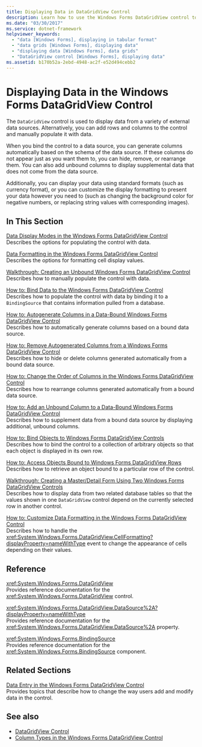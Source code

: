 ```yaml
---
title: Displaying Data in DataGridView Control
description: Learn how to use the Windows Forms DataGridView control to display data from a variety of external data sources.
ms.date: "03/30/2017"
ms.service: dotnet-framework
helpviewer_keywords: 
  - "data [Windows Forms], displaying in tabular format"
  - "data grids [Windows Forms], displaying data"
  - "displaying data [Windows Forms], data grids"
  - "DataGridView control [Windows Forms], displaying data"
ms.assetid: b170b52a-2ebd-4948-ac2f-e52d494cebb2
---
```

# Displaying Data in the Windows Forms DataGridView Control

The `DataGridView` control is used to display data from a variety of external data sources. Alternatively, you can add rows and columns to the control and manually populate it with data.  
  
When you bind the control to a data source, you can generate columns automatically based on the schema of the data source. If these columns do not appear just as you want them to, you can hide, remove, or rearrange them. You can also add unbound columns to display supplemental data that does not come from the data source.  
  
Additionally, you can display your data using standard formats (such as currency format), or you can customize the display formatting to present your data however you need to (such as changing the background color for negative numbers, or replacing string values with corresponding images).  
  
## In This Section  

[Data Display Modes in the Windows Forms DataGridView Control](data-display-modes-in-the-windows-forms-datagridview-control.md)\
Describes the options for populating the control with data.  
  
[Data Formatting in the Windows Forms DataGridView Control](data-formatting-in-the-windows-forms-datagridview-control.md)\
Describes the options for formatting cell display values.  
  
[Walkthrough: Creating an Unbound Windows Forms DataGridView Control](walkthrough-creating-an-unbound-windows-forms-datagridview-control.md)\
Describes how to manually populate the control with data.  
  
[How to: Bind Data to the Windows Forms DataGridView Control](how-to-bind-data-to-the-windows-forms-datagridview-control.md)\
Describes how to populate the control with data by binding it to a `BindingSource` that contains information pulled from a database.  
  
[How to: Autogenerate Columns in a Data-Bound Windows Forms DataGridView Control](autogenerate-columns-in-a-data-bound-wf-datagridview-control.md)\
Describes how to automatically generate columns based on a bound data source.  
  
[How to: Remove Autogenerated Columns from a Windows Forms DataGridView Control](remove-autogenerated-columns-from-a-wf-datagridview-control.md)\
Describes how to hide or delete columns generated automatically from a bound data source.  
  
[How to: Change the Order of Columns in the Windows Forms DataGridView Control](how-to-change-the-order-of-columns-in-the-windows-forms-datagridview-control.md)\
Describes how to rearrange columns generated automatically from a bound data source.  
  
[How to: Add an Unbound Column to a Data-Bound Windows Forms DataGridView Control](unbound-column-to-a-data-bound-datagridview.md)\
Describes how to supplement data from a bound data source by displaying additional, unbound columns.  
  
[How to: Bind Objects to Windows Forms DataGridView Controls](how-to-bind-objects-to-windows-forms-datagridview-controls.md)\
Describes how to bind the control to a collection of arbitrary objects so that each object is displayed in its own row.  
  
[How to: Access Objects Bound to Windows Forms DataGridView Rows](how-to-access-objects-bound-to-windows-forms-datagridview-rows.md)\
Describes how to retrieve an object bound to a particular row of the control.  
  
[Walkthrough: Creating a Master/Detail Form Using Two Windows Forms DataGridView Controls](creating-a-master-detail-form-using-two-datagridviews.md)\
Describes how to display data from two related database tables so that the values shown in one `DataGridView` control depend on the currently selected row in another control.  
  
[How to: Customize Data Formatting in the Windows Forms DataGridView Control](how-to-customize-data-formatting-in-the-windows-forms-datagridview-control.md)\
Describes how to handle the <xref:System.Windows.Forms.DataGridView.CellFormatting?displayProperty=nameWithType> event to change the appearance of cells depending on their values.  
  
## Reference  

<xref:System.Windows.Forms.DataGridView>  
Provides reference documentation for the <xref:System.Windows.Forms.DataGridView> control.  
  
<xref:System.Windows.Forms.DataGridView.DataSource%2A?displayProperty=nameWithType>  
Provides reference documentation for the <xref:System.Windows.Forms.DataGridView.DataSource%2A> property.  
  
<xref:System.Windows.Forms.BindingSource>  
Provides reference documentation for the <xref:System.Windows.Forms.BindingSource> component.  
  
## Related Sections  

[Data Entry in the Windows Forms DataGridView Control](data-entry-in-the-windows-forms-datagridview-control.md)\
Provides topics that describe how to change the way users add and modify data in the control.  
  
## See also

- [DataGridView Control](datagridview-control-windows-forms.md)
- [Column Types in the Windows Forms DataGridView Control](column-types-in-the-windows-forms-datagridview-control.md)

